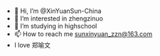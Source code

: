 - 👋 Hi, I’m @XinYuanSun-China
- 👀 I’m interested in zhengzinuo
- 🌱 I’m studying in highschool
- 📫 How to reach me sunxinyuan_zzn@163.com
- I love 郑喻文

<!---
XinYuanSun-China/XinYuanSun-China is a ✨ special ✨ repository because its `README.md` (this file) appears on your GitHub profile.
You can click the Preview link to take a look at your changes.
--->
